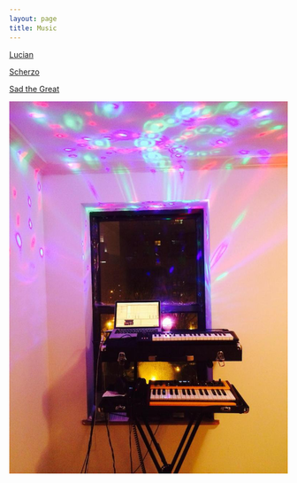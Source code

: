 ```yaml
---
layout: page
title: Music
---
```


[Lucian](http://llucian.com)

[Scherzo](http://scherzobk.bandcamp.com/)

[Sad the Great](https://sadthegreat.bandcamp.com/music)

![synth](/assets/synth-rig.jpg)

